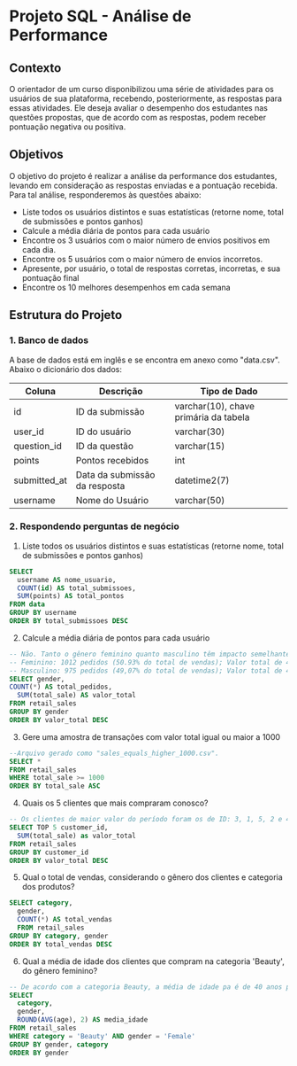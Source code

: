 # Projeto SQL - Análise de Performance

## Contexto
O orientador de um curso disponibilizou uma série de atividades para os usuários de sua plataforma, recebendo, posteriormente, as respostas para essas atividades. Ele deseja avaliar o desempenho dos estudantes nas questões propostas, que de acordo com as respostas, podem receber pontuação negativa ou positiva.

## Objetivos
O objetivo do projeto é realizar a análise da performance dos estudantes, levando em consideração as respostas enviadas e a pontuação recebida. Para tal análise, responderemos às questões abaixo:
* Liste todos os usuários distintos e suas estatísticas (retorne nome, total de submissões e pontos ganhos)
* Calcule a média diária de pontos para cada usuário
* Encontre os 3 usuários com o maior número de envios positivos em cada dia.
* Encontre os 5 usuários com o maior número de envios incorretos.
* Apresente, por usuário, o total de respostas corretas, incorretas, e sua pontuação final
* Encontre os 10 melhores desempenhos em cada semana

## Estrutura do Projeto
### 1. Banco de dados
A base de dados está em inglês e se encontra em anexo como "data.csv". Abaixo o dicionário dos dados:

| Coluna | Descrição | Tipo de Dado |
|----------|----------|----------|
| id | ID da submissão | varchar(10), chave primária da tabela |
| user_id | ID do usuário | varchar(30) |
| question_id | ID da questão | varchar(15) |
| points | Pontos recebidos | int |
| submitted_at | Data da submissão da resposta | datetime2(7) |
| username | Nome do Usuário | varchar(50) |

### 2. Respondendo perguntas de negócio
1. Liste todos os usuários distintos e suas estatísticas (retorne nome, total de submissões e pontos ganhos)
  ```sql
SELECT
	username AS nome_usuario,
	COUNT(id) AS total_submissoes,
	SUM(points) AS total_pontos
FROM data
GROUP BY username
ORDER BY total_submissoes DESC
```

2. Calcule a média diária de pontos para cada usuário
  ```sql
-- Não. Tanto o gênero feminino quanto masculino têm impacto semelhante nas vendas e faturamento:
-- Feminino: 1012 pedidos (50.93% do total de vendas); Valor total de 463.110 dólares (50.99% do faturamento);
-- Masculino: 975 pedidos (49,07% do total de vendas); Valor total de 445.120 dólares (49,01% do faturamento).
SELECT gender,
COUNT(*) AS total_pedidos,
	SUM(total_sale) AS valor_total
FROM retail_sales
GROUP BY gender 
ORDER BY valor_total DESC
```

3. Gere uma amostra de transações com valor total igual ou maior a 1000
  ```sql
--Arquivo gerado como "sales_equals_higher_1000.csv".
SELECT *
FROM retail_sales
WHERE total_sale >= 1000
ORDER BY total_sale ASC
```

4. Quais os 5 clientes que mais compraram conosco?
  ```sql
-- Os clientes de maior valor do período foram os de ID: 3, 1, 5, 2 e 4.
SELECT TOP 5 customer_id,
	SUM(total_sale) as valor_total
FROM retail_sales
GROUP BY customer_id
ORDER BY valor_total DESC
```

5. Qual o total de vendas, considerando o gênero dos clientes e categoria dos produtos?
  ```sql
SELECT category,
	gender,
	COUNT(*) AS total_vendas
	FROM retail_sales
GROUP BY category, gender
ORDER BY total_vendas DESC
```

6. Qual a média de idade dos clientes que compram na categoria 'Beauty', do gênero feminino?
  ```sql
-- De acordo com a categoria Beauty, a média de idade pa é de 40 anos para o gênero feminino.
SELECT 
	category,
	gender,
	ROUND(AVG(age), 2) AS media_idade
FROM retail_sales
WHERE category = 'Beauty' AND gender = 'Female'
GROUP BY gender, category
ORDER BY gender
```



